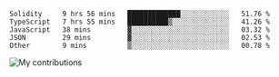 <!--START_SECTION:waka-->
```text
Solidity     9 hrs 56 mins   █████████████░░░░░░░░░░░░   51.76 % 
TypeScript   7 hrs 55 mins   ██████████▒░░░░░░░░░░░░░░   41.26 % 
JavaScript   38 mins         ▓░░░░░░░░░░░░░░░░░░░░░░░░   03.32 % 
JSON         29 mins         ▓░░░░░░░░░░░░░░░░░░░░░░░░   02.53 % 
Other        9 mins          ▒░░░░░░░░░░░░░░░░░░░░░░░░   00.78 % 
```
<!--END_SECTION:waka-->
<img src="https://github-readme-streak-stats.herokuapp.com/?user=pahas&theme=white" alt="My contributions" />
